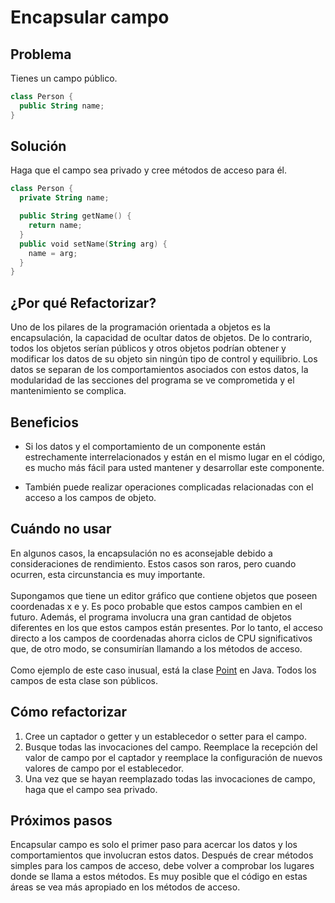 # Encapsular campo
## Problema
Tienes un campo público.
``` Kotlin
class Person {
  public String name;
}
```

## Solución
Haga que el campo sea privado y cree métodos de acceso para él.

``` Kotlin
class Person {
  private String name;

  public String getName() {
    return name;
  }
  public void setName(String arg) {
    name = arg;
  }
}
```

## ¿Por qué Refactorizar?
Uno de los pilares de la programación orientada a objetos es la encapsulación, la capacidad de ocultar datos de objetos. De lo contrario, todos los objetos serían públicos y otros objetos podrían obtener y modificar los datos de su objeto sin ningún tipo de control y equilibrio. Los datos se separan de los comportamientos asociados con estos datos, la modularidad de las secciones del programa se ve comprometida y el mantenimiento se complica.

## Beneficios
* Si los datos y el comportamiento de un componente están estrechamente interrelacionados y están en el mismo lugar en el código, es mucho más fácil para usted mantener y desarrollar este componente.

* También puede realizar operaciones complicadas relacionadas con el acceso a los campos de objeto.

## Cuándo no usar
En algunos casos, la encapsulación no es aconsejable debido a consideraciones de rendimiento. Estos casos son raros, pero cuando ocurren, esta circunstancia es muy importante.<br><br>Supongamos que tiene un editor gráfico que contiene objetos que poseen coordenadas x e y. Es poco probable que estos campos cambien en el futuro. Además, el programa involucra una gran cantidad de objetos diferentes en los que estos campos están presentes. Por lo tanto, el acceso directo a los campos de coordenadas ahorra ciclos de CPU significativos que, de otro modo, se consumirían llamando a los métodos de acceso.<br><br>Como ejemplo de este caso inusual, está la clase [Point](https://docs.oracle.com/javase/7/docs/api/java/awt/Point.html) en Java. Todos los campos de esta clase son públicos.

## Cómo refactorizar
1. Cree un captador o getter y un establecedor o setter para el campo.
2. Busque todas las invocaciones del campo. Reemplace la recepción del valor de campo por el captador y reemplace la configuración de nuevos valores de campo por el establecedor.
3. Una vez que se hayan reemplazado todas las invocaciones de campo, haga que el campo sea privado.

## Próximos pasos
Encapsular campo es solo el primer paso para acercar los datos y los comportamientos que involucran estos datos. Después de crear métodos simples para los campos de acceso, debe volver a comprobar los lugares donde se llama a estos métodos. Es muy posible que el código en estas áreas se vea más apropiado en los métodos de acceso.
